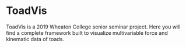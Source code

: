 # ToadVis
ToadVis is a 2019 Wheaton College senior seminar project. Here you will find a complete framework built to visualize multivariable force and kinematic data of toads. 
